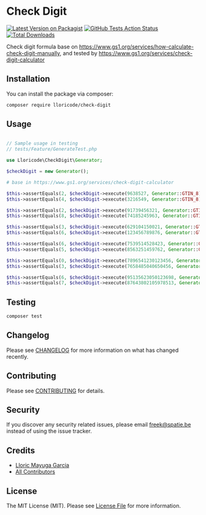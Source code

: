 # Check Digit

[![Latest Version on Packagist](https://img.shields.io/packagist/v/lloricode/check-digit.svg?style=flat-square)](https://packagist.org/packages/lloricode/check-digit)
[![GitHub Tests Action Status](https://github.com/lloricode/check-digit/workflows/Tests/badge.svg)](https://github.com/lloricode/check-digit/actions?query=workflow%3ATests+branch%3Amaster)
[![Total Downloads](https://img.shields.io/packagist/dt/lloricode/check-digit.svg?style=flat-square)](https://packagist.org/packages/lloricode/check-digit)


Check digit formula base on https://www.gs1.org/services/how-calculate-check-digit-manually,
and tested by https://www.gs1.org/services/check-digit-calculator

## Installation

You can install the package via composer:

```bash
composer require lloricode/check-digit
```

## Usage

``` php

// Sample usage in testing
// tests/Feature/GenerateTest.php

use Lloricode\CheckDigit\Generator;

$checkDigit = new Generator();

# base in https://www.gs1.org/services/check-digit-calculator

$this->assertEquals(2, $checkDigit->execute(9638527, Generator::GTIN_8));
$this->assertEquals(4, $checkDigit->execute(3216549, Generator::GTIN_8));

$this->assertEquals(2, $checkDigit->execute(91739456321, Generator::GTIN_12));
$this->assertEquals(8, $checkDigit->execute(74185245963, Generator::GTIN_12));

$this->assertEquals(3, $checkDigit->execute(629104150021, Generator::GTIN_13));
$this->assertEquals(6, $checkDigit->execute(123456789876, Generator::GTIN_13));

$this->assertEquals(6, $checkDigit->execute(7539514528423, Generator::GTIN_14));
$this->assertEquals(5, $checkDigit->execute(8563251459762, Generator::GTIN_14));

$this->assertEquals(0, $checkDigit->execute(7896541230123456, Generator::GSIN));
$this->assertEquals(3, $checkDigit->execute(7658485040650456, Generator::GSIN));

$this->assertEquals(6, $checkDigit->execute(95135623050123698, Generator::SSCC));
$this->assertEquals(7, $checkDigit->execute(87643802105978513, Generator::SSCC));
```

## Testing

``` bash
composer test
```

## Changelog

Please see [CHANGELOG](CHANGELOG.md) for more information on what has changed recently.

## Contributing

Please see [CONTRIBUTING](.github/CONTRIBUTING.md) for details.

## Security

If you discover any security related issues, please email freek@spatie.be instead of using the issue tracker.

## Credits

- [Lloric Mayuga Garcia](https://github.com/lloricode)
- [All Contributors](../../contributors)

## License

The MIT License (MIT). Please see [License File](LICENSE.md) for more information.
